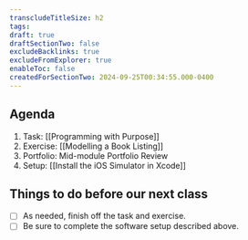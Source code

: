 ```yaml
---
transcludeTitleSize: h2
tags:
draft: true
draftSectionTwo: false
excludeBacklinks: true
excludeFromExplorer: true
enableToc: false
createdForSectionTwo: 2024-09-25T00:34:55.000-0400
---
```

## Agenda
1. Task: [[Programming with Purpose]]
2. Exercise: [[Modelling a Book Listing]]
3. Portfolio: Mid-module Portfolio Review
4. Setup: [[Install the iOS Simulator in Xcode]]

## Things to do before our next class
- [ ] As needed, finish off the task and exercise.
- [ ] Be sure to complete the software setup described above.